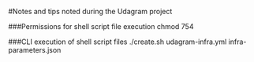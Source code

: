 #Notes and tips noted during the Udagram project

###Permissions for shell script file execution
chmod 754 <name>

###CLI execution of shell script files
./create.sh <stack name> udagram-infra.yml infra-parameters.json